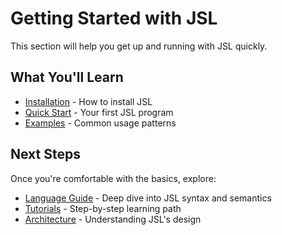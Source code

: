 # Getting Started with JSL

This section will help you get up and running with JSL quickly.

## What You'll Learn

- [Installation](getting-started/installation.md) - How to install JSL
- [Quick Start](getting-started/quickstart.md) - Your first JSL program  
- [Examples](getting-started/examples.md) - Common usage patterns

## Next Steps

Once you're comfortable with the basics, explore:

- [Language Guide](language/overview.md) - Deep dive into JSL syntax and semantics
- [Tutorials](tutorials/first-program.md) - Step-by-step learning path
- [Architecture](architecture/philosophy.md) - Understanding JSL's design